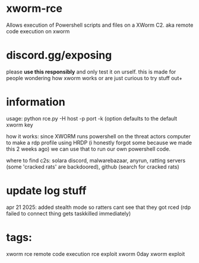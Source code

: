 # xworm-rce
Allows execution of Powershell scripts and files on a XWorm C2.
aka remote code execution on xworm


# discord.gg/exposing

please **use this responsibly** and only test it on urself. this is made for people wondering how xworm works or are just curious to try stuff out+


# information

usage: python rce.py -H host -p port -k (option defaults to the default xworm key

how it works: since XWORM runs powershell on the threat actors computer to make a rdp profile using HRDP (i honestly forgot some because we made this 2 weeks ago) we can use that to run our own powershell code.

where to find c2s: solara discord, malwarebazaar, anyrun, ratting servers (some 'cracked rats' are backdoored), github (search for cracked rats)

# update log stuff

apr 21 2025: added stealth mode so ratters cant see that they got rced (rdp failed to connect thing gets taskkilled immediately)

# tags:

xworm rce remote code execution rce exploit xworm 0day xworm exploit
